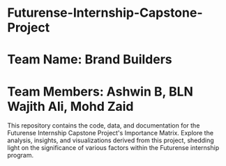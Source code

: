 # Futurense-Internship-Capstone-Project
# Team Name: Brand Builders
# Team Members: Ashwin B, BLN Wajith Ali, Mohd Zaid
This repository contains the code, data, and documentation for the Futurense Internship Capstone Project's Importance Matrix. Explore the analysis, insights, and visualizations derived from this project, shedding light on the significance of various factors within the Futurense internship program.
